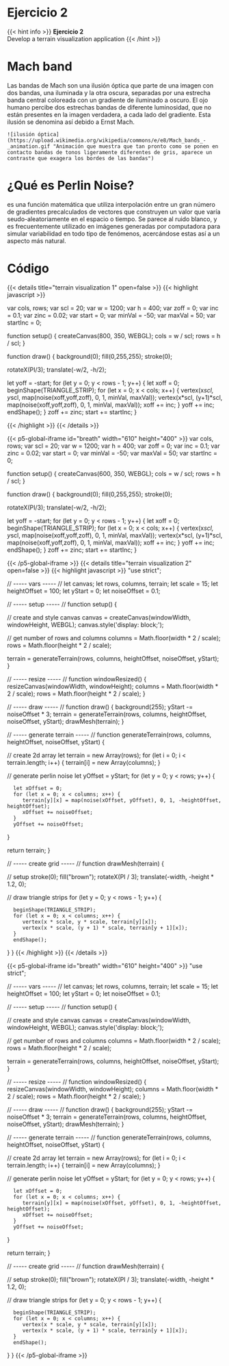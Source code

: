 # Ejercicio 2

{{< hint info >}}
**Ejercicio 2**  
Develop a terrain visualization application
{{< /hint >}}
# Mach band

Las bandas de Mach son una ilusión óptica que parte de una imagen con dos bandas, una iluminada y la otra oscura, separadas por una estrecha banda central coloreada con un gradiente de iluminado a oscuro. El ojo humano percibe dos estrechas bandas de diferente luminosidad, que no están presentes en la imagen verdadera, a cada lado del gradiente. Esta ilusión se denomina así debido a Ernst Mach.

~~~
![ilusión óptica](https://upload.wikimedia.org/wikipedia/commons/e/e8/Mach_bands_-_animation.gif "Animación que muestra que tan pronto como se ponen en contacto bandas de tonos ligeramente diferentes de gris, aparece un contraste que exagera los bordes de las bandas")
~~~

# ¿Qué es Perlin Noise?

es una función matemática que utiliza interpolación entre un gran número de gradientes precalculados de vectores que construyen un valor que varía seudo-aleatoriamente en el espacio o tiempo. Se parece al ruido blanco, y es frecuentemente utilizado en imágenes generadas por computadora para simular variabilidad en todo tipo de fenómenos, acercándose estas así a un aspecto más natural.




# Código

{{< details title="terrain visualization 1" open=false >}}
{{< highlight javascript >}}

var cols, rows;
var scl = 20;
var w = 1200;
var h = 400;
var zoff = 0;
var inc = 0.1;
var zinc = 0.02;
var start = 0;
var minVal = -50;
var maxVal = 50;
var startInc = 0;

function setup() {
  createCanvas(800, 350, WEBGL);
  cols = w / scl;
  rows = h / scl;
}

function draw() {
  background(0);
  fill(0,255,255);
  stroke(0);
 
  
  rotateX(PI/3);
  translate(-w/2, -h/2);
  
  let yoff = -start;
  for (let y = 0; y < rows - 1; y++) {
    let xoff = 0;
    beginShape(TRIANGLE_STRIP);
    for (let x = 0; x < cols; x++) {
      vertex(x*scl, y*scl, map(noise(xoff,yoff,zoff), 0, 1, minVal, maxVal));
      vertex(x*scl, (y+1)*scl, map(noise(xoff,yoff,zoff), 0, 1, minVal, maxVal));
      xoff += inc;
    }
    yoff += inc;
    endShape();
  }
  zoff += zinc;
  start += startInc;
}

{{< /highlight >}}
{{< /details >}}


{{< p5-global-iframe id="breath" width="610" height="400" >}}
var cols, rows;
var scl = 20;
var w = 1200;
var h = 400;
var zoff = 0;
var inc = 0.1;
var zinc = 0.02;
var start = 0;
var minVal = -50;
var maxVal = 50;
var startInc = 0;

function setup() {
  createCanvas(600, 350, WEBGL);
  cols = w / scl;
  rows = h / scl;
}

function draw() {
  background(0);
  fill(0,255,255);
  stroke(0);
 
  
  rotateX(PI/3);
  translate(-w/2, -h/2);
  
  let yoff = -start;
  for (let y = 0; y < rows - 1; y++) {
    let xoff = 0;
    beginShape(TRIANGLE_STRIP);
    for (let x = 0; x < cols; x++) {
      vertex(x*scl, y*scl, map(noise(xoff,yoff,zoff), 0, 1, minVal, maxVal));
      vertex(x*scl, (y+1)*scl, map(noise(xoff,yoff,zoff), 0, 1, minVal, maxVal));
      xoff += inc;
    }
    yoff += inc;
    endShape();
  }
  zoff += zinc;
  start += startInc;
}



{{< /p5-global-iframe >}}
{{< details title="terrain visualization 2" open=false >}}
{{< highlight javascript >}}
"use strict";

// ----- vars ----- //
let canvas;
let rows, columns, terrain;
let scale = 15;
let heightOffset = 100;
let yStart = 0;
let noiseOffset = 0.1;


// ----- setup ----- //
function setup() {

   // create and style canvas 
   canvas = createCanvas(windowWidth, windowHeight, WEBGL);
   canvas.style('display: block;');

   // get number of rows and columns 
   columns = Math.floor(width * 2 / scale);
   rows = Math.floor(height * 2 / scale);

   terrain = generateTerrain(rows, columns, heightOffset, noiseOffset, yStart);
}

// ----- resize ----- // 
function windowResized() {
   resizeCanvas(windowWidth, windowHeight);
   columns = Math.floor(width * 2 / scale);
   rows = Math.floor(height * 2 / scale);
}

// ----- draw ----- // 
function draw() {
   background(255);
   yStart -= noiseOffset * 3;
   terrain = generateTerrain(rows, columns, heightOffset, noiseOffset, yStart);
   drawMesh(terrain);
}

// ----- generate terrain ----- // 
function generateTerrain(rows, columns, heightOffset, noiseOffset, yStart) {

   // create 2d array
   let terrain = new Array(rows);
   for (let i = 0; i < terrain.length; i++) {
      terrain[i] = new Array(columns);
   }

   // generate perlin noise
   let yOffset = yStart;
   for (let y = 0; y < rows; y++) {

      let xOffset = 0;
      for (let x = 0; x < columns; x++) {
         terrain[y][x] = map(noise(xOffset, yOffset), 0, 1, -heightOffset, heightOffset);
         xOffset += noiseOffset;
      }
      yOffset += noiseOffset;
   }

   return terrain;
}

// ----- create grid ----- // 
function drawMesh(terrain) {

   // setup
   stroke(0);
   fill("brown");
   rotateX(PI / 3);
   translate(-width, -height * 1.2, 0);

   // draw triangle strips
   for (let y = 0; y < rows - 1; y++) {

      beginShape(TRIANGLE_STRIP);
      for (let x = 0; x < columns; x++) {
         vertex(x * scale, y * scale, terrain[y][x]);
         vertex(x * scale, (y + 1) * scale, terrain[y + 1][x]);
      }
      endShape();
   }
}
{{< /highlight >}}
{{< /details >}}

{{< p5-global-iframe id="breath" width="610" height="400" >}}
"use strict";

// ----- vars ----- //
let canvas;
let rows, columns, terrain;
let scale = 15;
let heightOffset = 100;
let yStart = 0;
let noiseOffset = 0.1;


// ----- setup ----- //
function setup() {

   // create and style canvas 
   canvas = createCanvas(windowWidth, windowHeight, WEBGL);
   canvas.style('display: block;');

   // get number of rows and columns 
   columns = Math.floor(width * 2 / scale);
   rows = Math.floor(height * 2 / scale);

   terrain = generateTerrain(rows, columns, heightOffset, noiseOffset, yStart);
}

// ----- resize ----- // 
function windowResized() {
   resizeCanvas(windowWidth, windowHeight);
   columns = Math.floor(width * 2 / scale);
   rows = Math.floor(height * 2 / scale);
}

// ----- draw ----- // 
function draw() {
   background(255);
   yStart -= noiseOffset * 3;
   terrain = generateTerrain(rows, columns, heightOffset, noiseOffset, yStart);
   drawMesh(terrain);
}

// ----- generate terrain ----- // 
function generateTerrain(rows, columns, heightOffset, noiseOffset, yStart) {

   // create 2d array
   let terrain = new Array(rows);
   for (let i = 0; i < terrain.length; i++) {
      terrain[i] = new Array(columns);
   }

   // generate perlin noise
   let yOffset = yStart;
   for (let y = 0; y < rows; y++) {

      let xOffset = 0;
      for (let x = 0; x < columns; x++) {
         terrain[y][x] = map(noise(xOffset, yOffset), 0, 1, -heightOffset, heightOffset);
         xOffset += noiseOffset;
      }
      yOffset += noiseOffset;
   }

   return terrain;
}

// ----- create grid ----- // 
function drawMesh(terrain) {

   // setup
   stroke(0);
   fill("brown");
   rotateX(PI / 3);
   translate(-width, -height * 1.2, 0);

   // draw triangle strips
   for (let y = 0; y < rows - 1; y++) {

      beginShape(TRIANGLE_STRIP);
      for (let x = 0; x < columns; x++) {
         vertex(x * scale, y * scale, terrain[y][x]);
         vertex(x * scale, (y + 1) * scale, terrain[y + 1][x]);
      }
      endShape();
   }
}
{{< /p5-global-iframe >}}